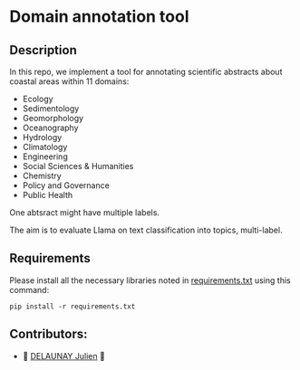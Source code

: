 # Domain annotation tool

## Description
In this repo, we implement a tool for annotating scientific abstracts about coastal areas within 11 domains:
- Ecology
- Sedimentology
- Geomorphology
- Oceanography
- Hydrology
- Climatology
- Engineering
- Social Sciences & Humanities
- Chemistry
- Policy and Governance
- Public Health

One abtsract might have multiple labels.

The aim is to evaluate Llama on text classification into topics, multi-label.

## Requirements
Please install all the necessary libraries noted in [requirements.txt](./requirements.txt) using this command:

```
pip install -r requirements.txt
```

## Contributors:

- :wheel: [DELAUNAY Julien](https://github.com/jdelaunay) :wheel: